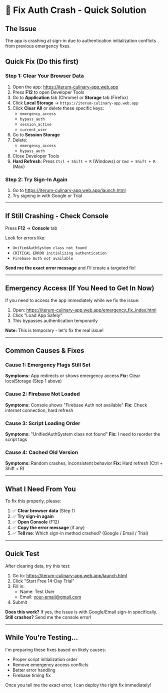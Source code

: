 # 🔧 Fix Auth Crash - Quick Solution

## The Issue

The app is crashing at sign-in due to authentication initialization conflicts from previous emergency fixes.

## Quick Fix (Do this first)

### Step 1: Clear Your Browser Data
1. Open the app: https://iterum-culinary-app.web.app
2. Press **F12** to open Developer Tools
3. Go to **Application** tab (Chrome) or **Storage** tab (Firefox)
4. Click **Local Storage** → `https://iterum-culinary-app.web.app`
5. Click **Clear All** or delete these specific keys:
   - `emergency_access`
   - `bypass_auth`
   - `session_active`
   - `current_user`
6. Go to **Session Storage**
7. Delete:
   - `emergency_access`
   - `bypass_auth`
8. Close Developer Tools
9. **Hard Refresh**: Press `Ctrl + Shift + R` (Windows) or `Cmd + Shift + R` (Mac)

### Step 2: Try Sign-In Again
1. Go to https://iterum-culinary-app.web.app/launch.html
2. Try signing in with Google or Trial

---

## If Still Crashing - Check Console

Press **F12** → **Console** tab

Look for errors like:
- `UnifiedAuthSystem class not found`
- `CRITICAL ERROR initializing authentication`
- `Firebase Auth not available`

**Send me the exact error message** and I'll create a targeted fix!

---

## Emergency Access (If You Need to Get In Now)

If you need to access the app immediately while we fix the issue:

1. Open: https://iterum-culinary-app.web.app/emergency_fix_index.html
2. Click "Load App Safely"
3. This bypasses authentication temporarily

**Note:** This is temporary - let's fix the real issue!

---

## Common Causes & Fixes

### Cause 1: Emergency Flags Still Set
**Symptoms:** App redirects or shows emergency access
**Fix:** Clear localStorage (Step 1 above)

### Cause 2: Firebase Not Loaded
**Symptoms:** Console shows "Firebase Auth not available"
**Fix:** Check internet connection, hard refresh

### Cause 3: Script Loading Order
**Symptoms:** "UnifiedAuthSystem class not found"
**Fix:** I need to reorder the script tags

### Cause 4: Cached Old Version
**Symptoms:** Random crashes, inconsistent behavior
**Fix:** Hard refresh (Ctrl + Shift + R)

---

## What I Need From You

To fix this properly, please:

1. ✅ **Clear browser data** (Step 1)
2. ✅ **Try sign-in again**
3. ✅ **Open Console** (F12)
4. ✅ **Copy the error message** (if any)
5. ✅ **Tell me**: Which sign-in method crashed? (Google / Email / Trial)

---

## Quick Test

After clearing data, try this test:

1. Go to: https://iterum-culinary-app.web.app/launch.html
2. Click "Start Free 14-Day Trial"
3. Fill in:
   - Name: Test User
   - Email: your-email@gmail.com
4. Submit

**Does this work?** If yes, the issue is with Google/Email sign-in specifically.
**Still crashes?** Send me the console error!

---

## While You're Testing...

I'm preparing these fixes based on likely causes:
- Proper script initialization order
- Remove emergency access conflicts
- Better error handling
- Firebase timing fix

Once you tell me the exact error, I can deploy the right fix immediately!

